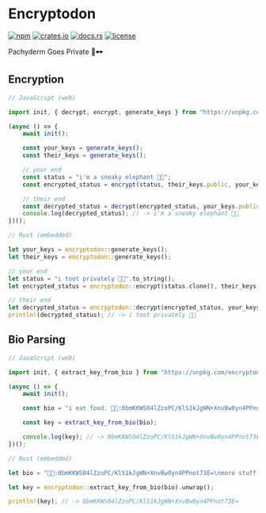 # Encryptodon

[![npm](https://img.shields.io/npm/v/encryptodon.svg)](https://npmjs.org/package/encryptodon)
[![crates.io](https://img.shields.io/crates/v/encryptodon.svg)](https://crates.io/crates/encryptodon)
[![docs.rs](https://docs.rs/encryptodon/badge.svg)](https://docs.rs/crate/encryptodon/)
[![license](https://img.shields.io/github/license/seanwatters/encryptodon.svg)](https://github.com/seanwatters/encryptodon/blob/main/LICENSE)

Pachyderm Goes Private 🐘🕶️

## Encryption

```javascript
// JavaScript (web)

import init, { decrypt, encrypt, generate_keys } from "https://unpkg.com/encryptodon@0.1.8/encryptodon.js";

(async () => {
    await init();

    const your_keys = generate_keys();
    const their_keys = generate_keys();

    // your end
    const status = "i'm a sneaky elephant 🐘👀";
    const encrypted_status = encrypt(status, their_keys.public, your_keys.private);

    // their end
    const decrypted_status = decrypt(encrypted_status, your_keys.public, their_keys.private);
    console.log(decrypted_status); // -> i'm a sneaky elephant 🐘👀
})();
```

```rust
// Rust (embedded)

let your_keys = encryptodon::generate_keys();
let their_keys = encryptodon::generate_keys();

// your end
let status = "i toot privately 🐘💨".to_string();
let encrypted_status = encryptodon::encrypt(status.clone(), their_keys.public(), your_keys.private()).unwrap();

// their end
let decrypted_status = encryptodon::decrypt(encrypted_status, your_keys.public(), their_keys.private()).unwrap();
println!(decrypted_status); // -> i toot privately 🐘💨
```

## Bio Parsing

```javascript
// JavaScript (web)

import init, { extract_key_from_bio } from "https://unpkg.com/encryptodon@0.1.8/encryptodon.js";

(async () => {
    await init();

    const bio = "i eat food. 🐘🔑:0bmKKWS04lZzoPC/KlS1kJgWN+XnvBw0yn4PPnot73E=";

    const key = extract_key_from_bio(bio);

    console.log(key); // -> 0bmKKWS04lZzoPC/KlS1kJgWN+XnvBw0yn4PPnot73E=
})();
```

```rust
// Rust (embedded)

let bio = "🐘🔑:0bmKKWS04lZzoPC/KlS1kJgWN+XnvBw0yn4PPnot73E=\nmore stuff...".to_string();

let key = encryptodon::extract_key_from_bio(bio).unwrap();

println!(key); // -> 0bmKKWS04lZzoPC/KlS1kJgWN+XnvBw0yn4PPnot73E=
```
